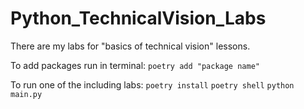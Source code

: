 # Python_TechnicalVision_Labs
There are my labs for "basics of technical vision" lessons.

To add packages run in terminal:
`poetry add "package name"`

To run one of the including labs:
`poetry install`
`poetry shell`
`python main.py`
